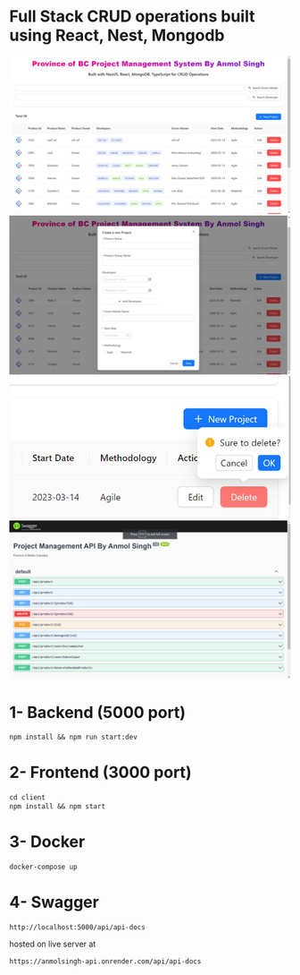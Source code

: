 # Full Stack CRUD operations built using React, Nest, Mongodb

<img src="client\public\demo-1.png" alt="Alt text" title="Optional title">

<img src="client\public\demo-2.png" alt="Alt text" title="Optional title">

<img src="client\public\demo-3.png" alt="Alt text" title="Optional title">

<img src="client\public\demo-4.png" alt="Alt text" title="Optional title">


# 1- Backend (5000 port)

```
npm install && npm run start:dev
```

# 2- Frontend (3000 port)

```
cd client
npm install && npm start
```

# 3- Docker

```
docker-compose up
```

# 4- Swagger

```
http://localhost:5000/api/api-docs
```

hosted on live server at

```
https://anmolsingh-api.onrender.com/api/api-docs
```


